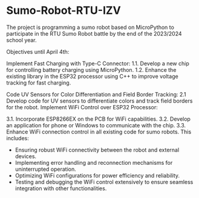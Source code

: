 # Sumo-Robot-RTU-IZV
The project is programming a sumo robot based on MicroPython to participate in the RTU Sumo Robot battle by the end of the 2023/2024 school year.

Objectives until April 4th:

Implement Fast Charging with Type-C Connector:
1.1. Develop a new chip for controlling battery charging using MicroPython.
1.2. Enhance the existing library in the ESP32 processor using C++ to improve voltage tracking for fast charging.

Code UV Sensors for Color Differentiation and Field Border Tracking:
 2.1 Develop code for UV sensors to differentiate colors and track field borders for the robot.
Implement WiFi Control over ESP32 Processor:

3.1. Incorporate ESP8266EX on the PCB for WiFi capabilities.
3.2. Develop an application for phone or Windows to communicate with the chip.
3.3. Enhance WiFi connection control in all existing code for sumo robots. This includes:
- Ensuring robust WiFi connectivity between the robot and external devices.
- Implementing error handling and reconnection mechanisms for uninterrupted operation.
- Optimizing WiFi configurations for power efficiency and reliability.
- Testing and debugging the WiFi control extensively to ensure seamless integration with other functionalities.


   
